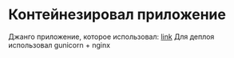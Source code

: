 # Контейнезировал приложение

Джанго приложение, которое использовал: [link](https://github.com/Rwwwrl/Simple-django-project-for-deploy-testing)
Для деплоя использовал gunicorn + nginx

